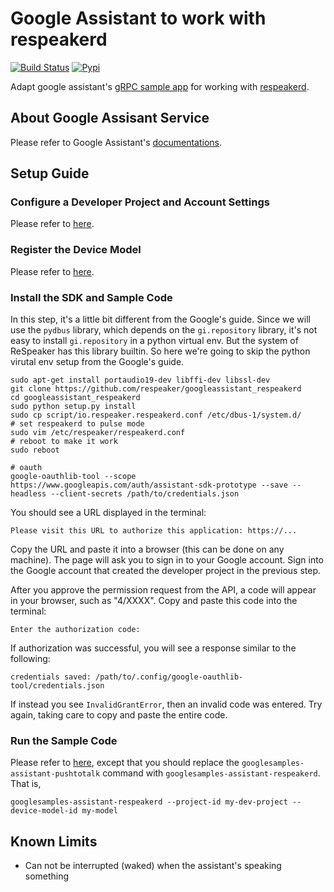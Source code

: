 Google Assistant to work with respeakerd
==========

[![Build Status](https://travis-ci.org/respeaker/googleassistant_respeakerd.svg?branch=master)](https://travis-ci.org/respeaker/googleassistant_respeakerd)
[![Pypi](https://img.shields.io/pypi/v/googleassistant_respeakerd.svg)](https://pypi.python.org/pypi/googleassistant_respeakerd)


Adapt google assistant's [gRPC sample app](https://github.com/googlesamples/assistant-sdk-python/tree/master/google-assistant-sdk/googlesamples/assistant/grpc) for working with [respeakerd](https://github.com/respeaker/respeakerd).

## About Google Assisant Service

Please refer to Google Assistant's [documentations](https://developers.google.com/assistant/sdk/guides/service/python/). 

## Setup Guide

### Configure a Developer Project and Account Settings

Please refer to [here](https://developers.google.com/assistant/sdk/guides/service/python/embed/config-dev-project-and-account).

### Register the Device Model

Please refer to [here](https://developers.google.com/assistant/sdk/guides/service/python/embed/register-device).

### Install the SDK and Sample Code

In this step, it's a little bit different from the Google's guide. Since we will use the `pydbus` library, which depends on the `gi.repository` library, it's not easy to install `gi.repository` in a python virtual env. But the system of ReSpeaker has this library builtin. So here we're going to skip the python virutal env setup from the Google's guide.

```shell
sudo apt-get install portaudio19-dev libffi-dev libssl-dev
git clone https://github.com/respeaker/googleassistant_respeakerd
cd googleassistant_respeakerd
sudo python setup.py install
sudo cp script/io.respeaker.respeakerd.conf /etc/dbus-1/system.d/
# set respeakerd to pulse mode
sudo vim /etc/respeaker/respeakerd.conf 
# reboot to make it work
sudo reboot

# oauth
google-oauthlib-tool --scope https://www.googleapis.com/auth/assistant-sdk-prototype --save --headless --client-secrets /path/to/credentials.json
```

You should see a URL displayed in the terminal:

```
Please visit this URL to authorize this application: https://...
```

Copy the URL and paste it into a browser (this can be done on any machine). The page will ask you to sign in to your Google account. Sign into the Google account that created the developer project in the previous step.

After you approve the permission request from the API, a code will appear in your browser, such as "4/XXXX". Copy and paste this code into the terminal:

```
Enter the authorization code:
```

If authorization was successful, you will see a response similar to the following:

```
credentials saved: /path/to/.config/google-oauthlib-tool/credentials.json
```

If instead you see `InvalidGrantError`, then an invalid code was entered. Try again, taking care to copy and paste the entire code.

### Run the Sample Code

Please refer to [here](https://developers.google.com/assistant/sdk/guides/service/python/embed/run-sample), except that you should replace the `googlesamples-assistant-pushtotalk` command with `googlesamples-assistant-respeakerd`. That is,

```shell
googlesamples-assistant-respeakerd --project-id my-dev-project --device-model-id my-model
```

## Known Limits

- Can not be interrupted (waked) when the assistant's speaking something
